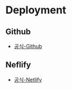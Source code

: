 # Deployment

## Github
- [공식-Github](https://create-react-app.dev/docs/deployment/#github-pages)

## Neflify
- [공식-Netlify](https://create-react-app.dev/docs/deployment/#netlify)
